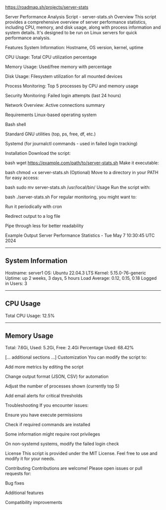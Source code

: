 https://roadmap.sh/projects/server-stats

Server Performance Analysis Script - server-stats.sh
Overview
This script provides a comprehensive overview of server performance statistics, including CPU, memory, and disk usage, along with process information and system details. It's designed to be run on Linux servers for quick performance analysis.

Features
System Information: Hostname, OS version, kernel, uptime

CPU Usage: Total CPU utilization percentage

Memory Usage: Used/free memory with percentage

Disk Usage: Filesystem utilization for all mounted devices

Process Monitoring: Top 5 processes by CPU and memory usage

Security Monitoring: Failed login attempts (last 24 hours)

Network Overview: Active connections summary

Requirements
Linux-based operating system

Bash shell

Standard GNU utilities (top, ps, free, df, etc.)

Systemd (for journalctl commands - used in failed login tracking)

Installation
Download the script:

bash
wget https://example.com/path/to/server-stats.sh
Make it executable:

bash
chmod +x server-stats.sh
(Optional) Move to a directory in your PATH for easy access:

bash
sudo mv server-stats.sh /usr/local/bin/
Usage
Run the script with:

bash
./server-stats.sh
For regular monitoring, you might want to:

Run it periodically with cron

Redirect output to a log file

Pipe through less for better readability

Example Output
Server Performance Statistics - Tue May 7 10:30:45 UTC 2024

----------------------------------------
System Information
----------------------------------------
Hostname: server1
OS: Ubuntu 22.04.3 LTS
Kernel: 5.15.0-76-generic
Uptime: up 2 weeks, 3 days, 5 hours
Load Average: 0.12, 0.15, 0.18
Logged in Users: 3

----------------------------------------
CPU Usage
----------------------------------------
Total CPU Usage: 12.5%

----------------------------------------
Memory Usage
----------------------------------------
Total: 7.6Gi, Used: 5.2Gi, Free: 2.4Gi
Percentage Used: 68.42%

[... additional sections ...]
Customization
You can modify the script to:

Add more metrics by editing the script

Change output format (JSON, CSV) for automation

Adjust the number of processes shown (currently top 5)

Add email alerts for critical thresholds

Troubleshooting
If you encounter issues:

Ensure you have execute permissions

Check if required commands are installed

Some information might require root privileges

On non-systemd systems, modify the failed login check

License
This script is provided under the MIT License. Feel free to use and modify it for your needs.

Contributing
Contributions are welcome! Please open issues or pull requests for:

Bug fixes

Additional features

Compatibility improvements
